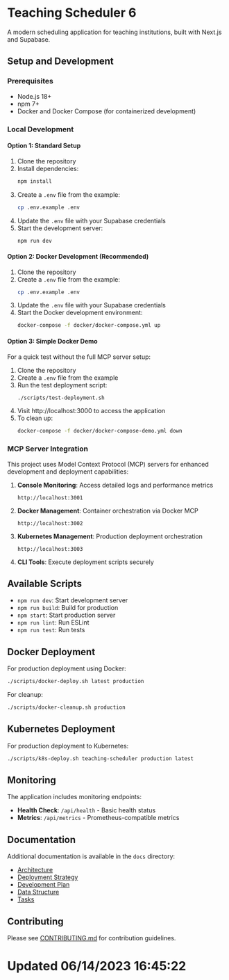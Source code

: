 # Teaching Scheduler 6

A modern scheduling application for teaching institutions, built with Next.js and Supabase.

## Setup and Development

### Prerequisites

- Node.js 18+
- npm 7+
- Docker and Docker Compose (for containerized development)

### Local Development

#### Option 1: Standard Setup

1. Clone the repository
2. Install dependencies:
   ```bash
   npm install
   ```
3. Create a `.env` file from the example:
   ```bash
   cp .env.example .env
   ```
4. Update the `.env` file with your Supabase credentials
5. Start the development server:
   ```bash
   npm run dev
   ```

#### Option 2: Docker Development (Recommended)

1. Clone the repository
2. Create a `.env` file from the example:
   ```bash
   cp .env.example .env
   ```
3. Update the `.env` file with your Supabase credentials
4. Start the Docker development environment:
   ```bash
   docker-compose -f docker/docker-compose.yml up
   ```

#### Option 3: Simple Docker Demo

For a quick test without the full MCP server setup:

1. Clone the repository
2. Create a `.env` file from the example
3. Run the test deployment script:
   ```bash
   ./scripts/test-deployment.sh
   ```
4. Visit http://localhost:3000 to access the application
5. To clean up:
   ```bash
   docker-compose -f docker/docker-compose-demo.yml down
   ```

### MCP Server Integration

This project uses Model Context Protocol (MCP) servers for enhanced development and deployment capabilities:

1. **Console Monitoring**: Access detailed logs and performance metrics
   ```
   http://localhost:3001
   ```

2. **Docker Management**: Container orchestration via Docker MCP
   ```
   http://localhost:3002
   ```

3. **Kubernetes Management**: Production deployment orchestration
   ```
   http://localhost:3003
   ```

4. **CLI Tools**: Execute deployment scripts securely

## Available Scripts

- `npm run dev`: Start development server
- `npm run build`: Build for production
- `npm start`: Start production server
- `npm run lint`: Run ESLint
- `npm run test`: Run tests

## Docker Deployment

For production deployment using Docker:

```bash
./scripts/docker-deploy.sh latest production
```

For cleanup:

```bash
./scripts/docker-cleanup.sh production
```

## Kubernetes Deployment

For production deployment to Kubernetes:

```bash
./scripts/k8s-deploy.sh teaching-scheduler production latest
```

## Monitoring

The application includes monitoring endpoints:

- **Health Check**: `/api/health` - Basic health status
- **Metrics**: `/api/metrics` - Prometheus-compatible metrics

## Documentation

Additional documentation is available in the `docs` directory:

- [Architecture](docs/architecture.md)
- [Deployment Strategy](docs/deployment.md)
- [Development Plan](docs/development-plan.md)
- [Data Structure](docs/data-structure.md)
- [Tasks](docs/tasks.md)

## Contributing

Please see [CONTRIBUTING.md](CONTRIBUTING.md) for contribution guidelines.
# Updated 06/14/2023 16:45:22
